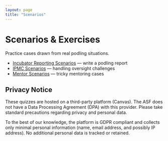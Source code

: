 ```yaml
---
layout: page
title: "Scenarios"
---
```


# Scenarios & Exercises

Practice cases drawn from real podling situations.

- [Incubator Reporting Scenarios](https://canvas.instructure.com/enroll/EM7DCX) — write a podling report  
- [IPMC Scenarios](https://canvas.instructure.com/enroll/C8994Y) — handling oversight challenges  
- [Mentor Scenarios](https://canvas.instructure.com/enroll/GXPFY3) — tricky mentoring cases

## Privacy Notice

These quizzes are hosted on a third-party platform (Canvas). The ASF does not have a Data Processing Agreement (DPA) with this provider. Please take standard precautions regarding privacy and personal data.

To the best of our knowledge, the platform is GDPR compliant and collects only minimal personal information (name, email address, and possibly IP address). No additional personal data is tracked or retained.